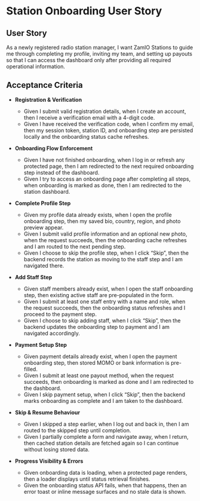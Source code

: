 # Station Onboarding User Story

## User Story
As a newly registered radio station manager, I want ZamIO Stations to guide me through completing my profile, inviting my team, and setting up payouts so that I can access the dashboard only after providing all required operational information.

## Acceptance Criteria
- **Registration & Verification**
  - Given I submit valid registration details, when I create an account, then I receive a verification email with a 4-digit code.
  - Given I have received the verification code, when I confirm my email, then my session token, station ID, and onboarding step are persisted locally and the onboarding status cache refreshes.

- **Onboarding Flow Enforcement**
  - Given I have not finished onboarding, when I log in or refresh any protected page, then I am redirected to the next required onboarding step instead of the dashboard.
  - Given I try to access an onboarding page after completing all steps, when onboarding is marked as done, then I am redirected to the station dashboard.

- **Complete Profile Step**
  - Given my profile data already exists, when I open the profile onboarding step, then my saved bio, country, region, and photo preview appear.
  - Given I submit valid profile information and an optional new photo, when the request succeeds, then the onboarding cache refreshes and I am routed to the next pending step.
  - Given I choose to skip the profile step, when I click “Skip”, then the backend records the station as moving to the staff step and I am navigated there.

- **Add Staff Step**
  - Given staff members already exist, when I open the staff onboarding step, then existing active staff are pre-populated in the form.
  - Given I submit at least one staff entry with a name and role, when the request succeeds, then the onboarding status refreshes and I proceed to the payment step.
  - Given I choose to skip adding staff, when I click “Skip”, then the backend updates the onboarding step to payment and I am navigated accordingly.

- **Payment Setup Step**
  - Given payment details already exist, when I open the payment onboarding step, then stored MOMO or bank information is pre-filled.
  - Given I submit at least one payout method, when the request succeeds, then onboarding is marked as done and I am redirected to the dashboard.
  - Given I skip payment setup, when I click “Skip”, then the backend marks onboarding as complete and I am taken to the dashboard.

- **Skip & Resume Behaviour**
  - Given I skipped a step earlier, when I log out and back in, then I am routed to the skipped step until completion.
  - Given I partially complete a form and navigate away, when I return, then cached station details are fetched again so I can continue without losing stored data.

- **Progress Visibility & Errors**
  - Given onboarding data is loading, when a protected page renders, then a loader displays until status retrieval finishes.
  - Given the onboarding status API fails, when that happens, then an error toast or inline message surfaces and no stale data is shown.
